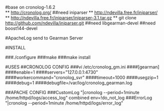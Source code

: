 #base on cronolog-1.6.2    
** http://cronolog.org/
##need iniparser 
** http://ndevilla.free.fr/iniparser/
** http://ndevilla.free.fr/iniparser/iniparser-3.1.tar.gz
** git clone http://github.com/ndevilla/iniparser.git
##need libgearman-devel
##need boost144-devel

#ApacheLog send to Gearman Server

#INSTALL

###./configure
###make
###make install

#USES
##CRONOLOG CONFIG
###vi /etc/cronolog_gm.ini
####[gearman]
####enable=1
####servers="127.0.0.1:4730"
####workercommand="cronolog_svr"
####timeout=1000
####usegzip=1
####debug=1
####debugfile=/var/log/cronolog_gearman.log


##APACHE CONFIG
###CustomLog "|cronolog --period=1minute /home/httpd/logs/access_log" combined env=!do_not_log
###ErrorLog "|cronolog --period=1minute /home/httpd/logs/error_log"

